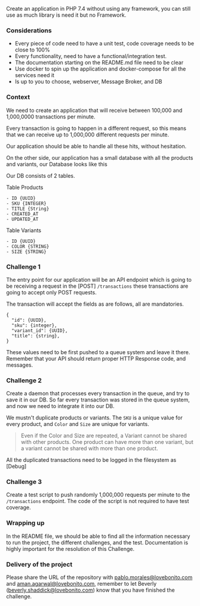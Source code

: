 Create an application in PHP 7.4 without using any framework, you can still use as much library is need it but no Framework.	


### Considerations

- Every piece of code need to have a unit test, code coverage needs to be close to 100%
- Every functionality, need to have a functional/integration test. 
- The documentation starting on the README.md file need to be clear
- Use docker to spin up the application and docker-compose for all the services need it 
- Is up to you to choose, webserver, Message Broker, and DB


### Context
We need to create an application that will receive between 100,000 and 1,000,0000 transactions per minute. 

Every transaction is going to happen in a different request, so this means that we can receive up to 1,000,000 different requests per minute. 

Our application should be able to handle all these hits, without hesitation. 

On the other side, our application has a small database with all the products and variants, our Database looks like this

Our DB consists of 2 tables.

Table Products

```
- ID {UUID}
- SKU {INTEGER}
- TITLE {String}
- CREATED_AT
- UPDATED_AT
```

Table Variants

```
- ID {UUID}
- COLOR {STRING}
- SIZE {STRING}
```



### Challenge 1 

 The entry point for our application will be an API endpoint which is going to be receiving a request in the [POST] `/transactions` these transactions are going to accept only POST requests. 

The transaction will accept the fields as are follows, all are mandatories.

```
{
  "id": {UUID},
  "sku": {integer},
  "variant_id": {UUID},
  "title": {string},
}
```


These values need to be first pushed to a queue system and leave it there. Remember that your API should return proper HTTP Response code, and messages. 

### Challenge 2

Create a daemon that processes every transaction in the queue, and try to save it in our DB. So far every transaction was stored in the queue system, and now we need to integrate it into our DB. 

We mustn't duplicate products or variants. The `SKU` is a unique value for every product, and `Color` and `Size` are unique for variants. 

> Even if the Color and Size are repeated, a Variant cannot be shared with other products. One product can have more than one variant, but a variant cannot be shared with more than one product. 


All the duplicated transactions need to be logged in the filesystem as [Debug]


### Challenge 3

Create a test script to push randomly 1,000,000 requests per minute to the `/transactions` endpoint. The code of the script is not required to have test coverage. 


### Wrapping up
In the README file, we should be able to find all the information necessary to run the project, the different challenges, and the test. Documentation is highly important for the resolution of this Challenge.

### Delivery of the project

Please share the URL of the repository with pablo.morales@lovebonito.com and aman.agarwal@lovebonito.com, remember to let Beverly (beverly.shaddick@lovebonito.com) know that you have finished the challenge.

 
 



